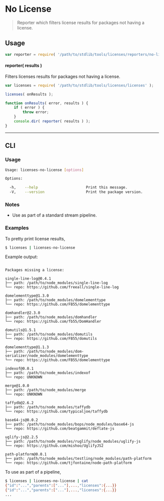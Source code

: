 # No License

> Reporter which filters license results for packages not having a license.


<!-- <intro> -->

<!-- </intro> -->


<!-- <usage> -->

## Usage

``` javascript
var reporter = require( '/path/to/stdlib/tools/licenses/reporters/no-license' );
```

#### reporter( results )

Filters licenses results for packages not having a license.

``` javascript
var licenses = require( '/path/to/stdlib/tools/licenses/licenses' );

licenses( onResults );

function onResults( error, results ) {
    if ( error ) {
        throw error;
    }
    console.dir( reporter( results ) );
}
```

<!-- </usage> -->


<!-- <examples> -->

<!-- ## Examples

``` javascript

``` -->

<!-- </examples> -->


<!-- <cli> -->

---

## CLI

<!-- <usage> -->

### Usage

``` bash
Usage: licenses-no-license [options]

Options:

  -h,    --help                      Print this message.
  -V,    --version                   Print the package version.
```

<!-- </usage> -->


<!-- <notes> -->

### Notes

* Use as part of a standard stream pipeline.

<!-- </notes> -->


<!-- <examples> -->

### Examples

To pretty print license results,

``` bash
$ licenses | licenses-no-license
```

Example output:

``` text

Packages missing a license:

single-line-log@0.4.1
├── path: /path/to/node_modules/single-line-log
└── repo: https://github.com/freeall/single-line-log

domelementtype@1.3.0
├── path: /path/to/node_modules/domelementtype
└── repo: https://github.com/FB55/domelementtype

domhandler@2.3.0
├── path: /path/to/node_modules/domhandler
└── repo: https://github.com/fb55/DomHandler

domutils@1.5.1
├── path: /path/to/node_modules/domutils
└── repo: https://github.com/FB55/domutils

domelementtype@1.1.3
├── path: /path/to/node_modules/dom-serializer/node_modules/domelementtype
└── repo: https://github.com/FB55/domelementtype

indexof@0.0.1
├── path: /path/to/node_modules/indexof
└── repo: UNKNOWN

merge@1.0.0
├── path: /path/to/node_modules/merge
└── repo: UNKNOWN

taffydb@2.6.2
├── path: /path/to/node_modules/taffydb
└── repo: https://github.com/typicaljoe/taffydb

base64-js@0.0.2
├── path: /path/to/node_modules/bops/node_modules/base64-js
└── repo: https://github.com/beatgammit/deflate-js

uglify-js@2.2.5
├── path: /path/to/node_modules/ruglify/node_modules/uglify-js
└── repo: https://github.com/mishoo/UglifyJS2

path-platform@0.0.1
├── path: /path/to/node_modules/testling/node_modules/path-platform
└── repo: https://github.com/tjfontaine/node-path-platform

```

To use as part of a pipeline,

``` bash
$ licenses | licenses-no-license | cat
{"id":"...","parents":["..."],...,"licenses":{...}}
{"id":"...","parents":["..."],...,"licenses":{...}}
...
```

<!-- </examples> -->

<!-- </cli> -->


<!-- <links> -->

<!-- </links> -->
